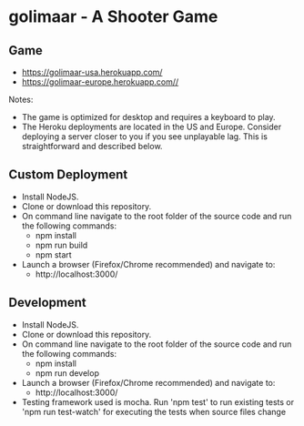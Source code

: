 # golimaar - A Shooter Game

## Game

-   https://golimaar-usa.herokuapp.com/
-   https://golimaar-europe.herokuapp.com//

Notes:

-   The game is optimized for desktop and requires a keyboard to play.
-   The Heroku deployments are located in the US and Europe. Consider deploying a server closer to you if you see unplayable lag. This is straightforward and described below.

## Custom Deployment

-   Install NodeJS.
-   Clone or download this repository.
-   On command line navigate to the root folder of the source code and run the following commands:
    -   npm install
    -   npm run build
    -   npm start
-   Launch a browser (Firefox/Chrome recommended) and navigate to:
    -   http://localhost:3000/

## Development

-   Install NodeJS.
-   Clone or download this repository.
-   On command line navigate to the root folder of the source code and run the following commands:
    -   npm install
    -   npm run develop
-   Launch a browser (Firefox/Chrome recommended) and navigate to:
    -   http://localhost:3000/
-   Testing framework used is mocha. Run 'npm test' to run existing tests or 'npm run test-watch' for executing the tests when source files change
